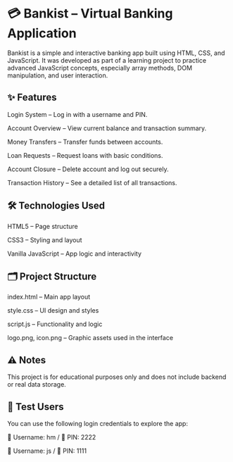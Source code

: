 # 💳 Bankist – Virtual Banking Application
Bankist is a simple and interactive banking app built using HTML, CSS, and JavaScript. It was developed as part of a learning project to practice advanced JavaScript concepts, especially array methods, DOM manipulation, and user interaction.

## ✨ Features
Login System – Log in with a username and PIN.

Account Overview – View current balance and transaction summary.

Money Transfers – Transfer funds between accounts.

Loan Requests – Request loans with basic conditions.

Account Closure – Delete account and log out securely.

Transaction History – See a detailed list of all transactions.

## 🛠️ Technologies Used
HTML5 – Page structure

CSS3 – Styling and layout

Vanilla JavaScript – App logic and interactivity

## 🗂️ Project Structure
index.html – Main app layout

style.css – UI design and styles

script.js – Functionality and logic

logo.png, icon.png – Graphic assets used in the interface

## ⚠️ Notes
This project is for educational purposes only and does not include backend or real data storage.

## 👥 Test Users
You can use the following login credentials to explore the app:

👤 Username: hm  /  🔐 PIN: 2222  

👤 Username: js  /  🔐 PIN: 1111


